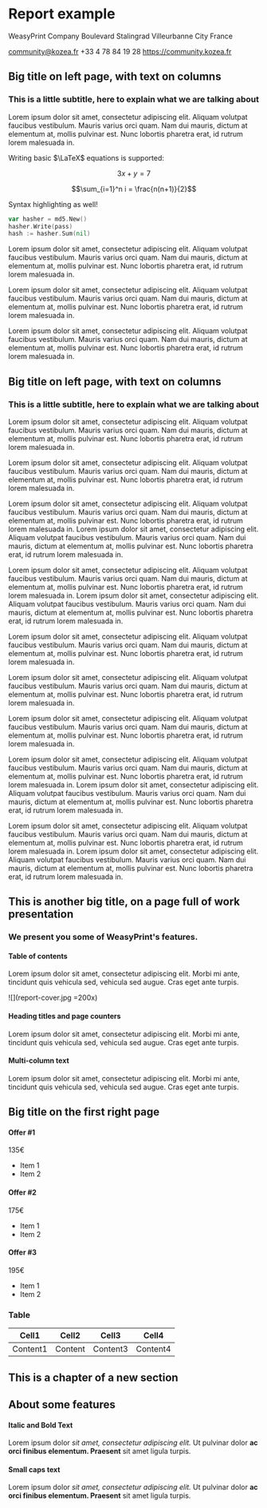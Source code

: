 <!-- title Report Example -->
<!-- cover cover2.svg -->

# Report <span class="doc-color">example</span>

WeasyPrint Company
Boulevard Stalingrad
Villeurbanne City France

community@kozea.fr
+33 4 78 84 19 28
https://community.kozea.fr

<!-- !cover -->

<!-- toc Table of contents -->

<!-- columns -->

## Big title on left page, with text on columns

### This is a little subtitle, here to explain what we are talking about

<!-- section -->

Lorem ipsum dolor sit amet, consectetur adipiscing elit. Aliquam volutpat faucibus vestibulum.
Mauris varius orci quam. Nam dui mauris, dictum at elementum at, mollis pulvinar est.
Nunc lobortis pharetra erat, id rutrum lorem malesuada in.

Writing basic $\LaTeX$ equations is supported:

$$3x+y=7$$

$$\sum_{i=1}^n i = \frac{n(n+1)}{2}$$

Syntax highlighting as well!

```go
var hasher = md5.New()
hasher.Write(pass)
hash := hasher.Sum(nil)
```

Lorem ipsum dolor sit amet, consectetur adipiscing elit. Aliquam volutpat faucibus vestibulum.
Mauris varius orci quam. Nam dui mauris, dictum at elementum at, mollis pulvinar est.
Nunc lobortis pharetra erat, id rutrum lorem malesuada in.

Lorem ipsum dolor sit amet, consectetur adipiscing elit. Aliquam volutpat faucibus vestibulum.
Mauris varius orci quam. Nam dui mauris, dictum at elementum at, mollis pulvinar est.
Nunc lobortis pharetra erat, id rutrum lorem malesuada in.

Lorem ipsum dolor sit amet, consectetur adipiscing elit. Aliquam volutpat faucibus vestibulum.
Mauris varius orci quam. Nam dui mauris, dictum at elementum at, mollis pulvinar est.
Nunc lobortis pharetra erat, id rutrum lorem malesuada in.

<!-- !section -->

<!-- !columns -->


<!-- text -->

## Big title on left page, with text on columns

### This is a little subtitle, here to explain what we are talking about

<!-- section -->

Lorem ipsum dolor sit amet, consectetur adipiscing elit. Aliquam volutpat faucibus vestibulum.
Mauris varius orci quam. Nam dui mauris, dictum at elementum at, mollis pulvinar est.
Nunc lobortis pharetra erat, id rutrum lorem malesuada in.

Lorem ipsum dolor sit amet, consectetur adipiscing elit. Aliquam volutpat faucibus vestibulum.
Mauris varius orci quam. Nam dui mauris, dictum at elementum at, mollis pulvinar est.
Nunc lobortis pharetra erat, id rutrum lorem malesuada in.

Lorem ipsum dolor sit amet, consectetur adipiscing elit. Aliquam volutpat faucibus vestibulum. Mauris varius orci quam. Nam dui mauris, dictum at elementum at, mollis pulvinar est. Nunc lobortis pharetra erat, id rutrum lorem malesuada in. Lorem ipsum dolor sit amet, consectetur adipiscing elit. Aliquam volutpat faucibus vestibulum. Mauris varius orci quam. Nam dui mauris, dictum at elementum at, mollis pulvinar est. Nunc lobortis pharetra erat, id rutrum lorem malesuada in.

Lorem ipsum dolor sit amet, consectetur adipiscing elit. Aliquam volutpat faucibus vestibulum. Mauris varius orci quam. Nam dui mauris, dictum at elementum at, mollis pulvinar est. Nunc lobortis pharetra erat, id rutrum lorem malesuada in. Lorem ipsum dolor sit amet, consectetur adipiscing elit. Aliquam volutpat faucibus vestibulum. Mauris varius orci quam. Nam dui mauris, dictum at elementum at, mollis pulvinar est. Nunc lobortis pharetra erat, id rutrum lorem malesuada in.

Lorem ipsum dolor sit amet, consectetur adipiscing elit. Aliquam volutpat faucibus vestibulum.
Mauris varius orci quam. Nam dui mauris, dictum at elementum at, mollis pulvinar est.
Nunc lobortis pharetra erat, id rutrum lorem malesuada in.

Lorem ipsum dolor sit amet, consectetur adipiscing elit. Aliquam volutpat faucibus vestibulum.
Mauris varius orci quam. Nam dui mauris, dictum at elementum at, mollis pulvinar est.
Nunc lobortis pharetra erat, id rutrum lorem malesuada in.

Lorem ipsum dolor sit amet, consectetur adipiscing elit. Aliquam volutpat faucibus vestibulum.
Mauris varius orci quam. Nam dui mauris, dictum at elementum at, mollis pulvinar est.
Nunc lobortis pharetra erat, id rutrum lorem malesuada in.

Lorem ipsum dolor sit amet, consectetur adipiscing elit. Aliquam volutpat faucibus vestibulum. Mauris varius orci quam. Nam dui mauris, dictum at elementum at, mollis pulvinar est. Nunc lobortis pharetra erat, id rutrum lorem malesuada in. Lorem ipsum dolor sit amet, consectetur adipiscing elit. Aliquam volutpat faucibus vestibulum. Mauris varius orci quam. Nam dui mauris, dictum at elementum at, mollis pulvinar est. Nunc lobortis pharetra erat, id rutrum lorem malesuada in.

Lorem ipsum dolor sit amet, consectetur adipiscing elit. Aliquam volutpat faucibus vestibulum. Mauris varius orci quam. Nam dui mauris, dictum at elementum at, mollis pulvinar est. Nunc lobortis pharetra erat, id rutrum lorem malesuada in. Lorem ipsum dolor sit amet, consectetur adipiscing elit. Aliquam volutpat faucibus vestibulum. Mauris varius orci quam. Nam dui mauris, dictum at elementum at, mollis pulvinar est. Nunc lobortis pharetra erat, id rutrum lorem malesuada in.

<!-- !section -->

<!-- !text -->

<!-- items -->

## This is another big title, on a page full of work presentation

### We present you some of WeasyPrint's features.

<!-- section -->

#### Table of contents

Lorem ipsum dolor sit amet, consectetur adipiscing elit. Morbi mi ante, tincidunt quis vehicula sed, vehicula sed augue. Cras eget ante turpis.

![](report-cover.jpg =200x)

<!-- !section -->

<!-- section -->

#### Heading titles and page counters

Lorem ipsum dolor sit amet, consectetur adipiscing elit. Morbi mi ante, tincidunt quis vehicula sed, vehicula sed augue. Cras eget ante turpis.

<!-- !section -->

<!-- section -->

#### Multi-column text

Lorem ipsum dolor sit amet, consectetur adipiscing elit. Morbi mi ante, tincidunt quis vehicula sed, vehicula sed augue. Cras eget ante turpis.

<!-- !section -->

<!-- !items -->

<!-- offers -->

## Big title on the first right page

<!-- section -->

#### Offer #1

135€

* Item 1
* Item 2

<!-- !section -->

<!-- section -->

#### Offer #2

175€

* Item 1
* Item 2

<!-- !section -->

<!-- section -->

#### Offer #3

195€

* Item 1
* Item 2

<!-- !section -->

<!-- !offers -->

### Table

| Cell1 | Cell2 | Cell3 | Cell4 |
|-------|-------|-------|-------|
| Content1 | Content  | Content3 | Content4 |

<!-- chapter -->

## This is a chapter of a new section

<!-- !chapter -->

<!-- specs -->

## About some features

<!-- section -->

#### Italic and Bold Text

Lorem ipsum dolor _sit amet, consectetur adipiscing elit._ Ut pulvinar dolor **ac orci finibus elementum. Praesent** sit amet ligula turpis.

<!-- !section -->

<!-- section -->

#### Small caps text

Lorem ipsum dolor _sit amet, consectetur adipiscing elit._ Ut pulvinar dolor **ac orci finibus elementum. Praesent** sit amet ligula turpis.

<!-- !section -->

<!-- !specs -->

